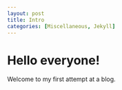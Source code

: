 ```yaml
---
layout: post
title: Intro 
categories: [Miscellaneous, Jekyll]
---
```



# Hello everyone!

Welcome to my first attempt at a blog. 
